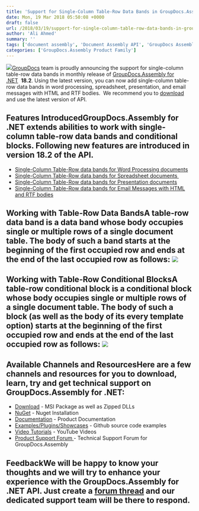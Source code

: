 ```yaml
---
title: 'Support for Single-Column Table-Row Data Bands in GroupDocs.Assembly for .NET 18.2'
date: Mon, 19 Mar 2018 05:50:08 +0000
draft: false
url: /2018/03/19/support-for-single-column-table-row-data-bands-in-groupdocs.assembly-for-.net-18.2/
author: 'Ali Ahmed'
summary: ''
tags: ['document assembly', 'Document Assembly API', 'GroupDocs Assembly', 'GroupDocs.Assembly for .NET']
categories: ['GroupDocs.Assembly Product Family']
---
```


![](http://blog.groupdocs.com/wp-content/uploads/sites/4/2017/04/groupdocs-assembly-net.png)[GroupDocs](https://www.groupdocs.com/) team is proudly announcing the support for single-column table-row data bands in monthly release of [GroupDocs.Assembly for .NET](https://products.groupdocs.com/assembly/net)  **18.2**. Using the latest version, you can now add single-column table-row data bands in word processing, spreadsheet, presentation, and email messages with HTML and RTF bodies.  We recommend you to [download](https://downloads.groupdocs.com/assembly/net) and use the latest version of API.

## Features IntroducedGroupDocs.Assembly for .NET extends abilities to work with single-column table-row data bands and conditional blocks. Following new features are introduced in version 18.2 of the API.

*   [Single-Column Table-Row data bands for Word Processing documents](https://docs.groupdocs.com/display/assemblynet/Working+with+Word+Processing+Documents)
*   [Single-Column Table-Row data bands for Spreadsheet documents ](https://docs.groupdocs.com/display/assemblynet/Working+with+Spreadsheet+Documents)
*   [Single-Column Table-Row data bands for Presentation documents](https://docs.groupdocs.com/display/assemblynet/Working+with+Presentation+Documents)
*   [Single-Column Table-Row data bands for Email Messages with HTML and RTF bodies](https://docs.groupdocs.com/display/assemblynet/Working+with+Email+Messages)

## Working with Table-Row Data BandsA table-row data band is a data band whose body occupies single or multiple rows of a single document table. The body of such a band starts at the beginning of the first occupied row and ends at the end of the last occupied row as follows: ![](http://blog.groupdocs.com/wp-content/uploads/sites/4/2018/03/table-1.png)

## Working with Table-Row Conditional BlocksA table-row conditional block is a conditional block whose body occupies single or multiple rows of a single document table. The body of such a block (as well as the body of its every template option) starts at the beginning of the first occupied row and ends at the end of the last occupied row as follows: ![](http://blog.groupdocs.com/wp-content/uploads/sites/4/2018/03/table-2.png)

## Available Channels and ResourcesHere are a few channels and resources for you to download, learn, try and get technical support on GroupDocs.Assembly for .NET:

*   [Download](https://downloads.groupdocs.com/assembly/net "GroupDocs.Assembly for .NET Downloads") - MSI Package as well as Zipped DLLs
*   [NuGet](https://www.nuget.org/packages/GroupDocs.Assembly/18.2 "Document Generation for .NET NuGet") - Nuget Installation
*   [Documentation](https://docs.groupdocs.com/display/assemblynet/Getting+Started "GroupDocs.Assembly for .NET Documentation") - Product Documentation
*   [Examples/Plugins/Showcases](https://github.com/groupdocs-assembly/GroupDocs.Assembly-for-.NET "Document Generation for .NET examples and showcases") - Github source code examples
*   [Video Tutorials](https://www.youtube.com/watch?v=7FfYiii_PcM&list=PL25CTxMCj5vOzsaE9Rwjwd4-OwvdaWmJ8 ".NET document generation API video tutorials") - YouTube Videos
*   [Product Support Forum ](https://forum.groupdocs.com/c/assembly "GroupDocs.Assembly for .NET Support forum")\- Technical Support Forum for GroupDocs.Assembly

## FeedbackWe will be happy to know your thoughts and we will try to enhance your experience with the **GroupDocs.Assembly for .NET API**. Just create a [forum thread](https://forum.groupdocs.com/c/assembly "Technical Support Forum") and our dedicated support team will be there to respond.





